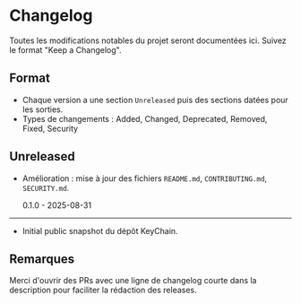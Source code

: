 # Changelog

Toutes les modifications notables du projet seront documentées ici. Suivez le format "Keep a Changelog".

## Format

- Chaque version a une section `Unreleased` puis des sections datées pour les sorties.
- Types de changements : Added, Changed, Deprecated, Removed, Fixed, Security

## Unreleased

- Amélioration : mise à jour des fichiers `README.md`, `CONTRIBUTING.md`, `SECURITY.md`.

  0.1.0 - 2025-08-31

---

- Initial public snapshot du dépôt KeyChain.

## Remarques

Merci d'ouvrir des PRs avec une ligne de changelog courte dans la description pour faciliter la rédaction des releases.
